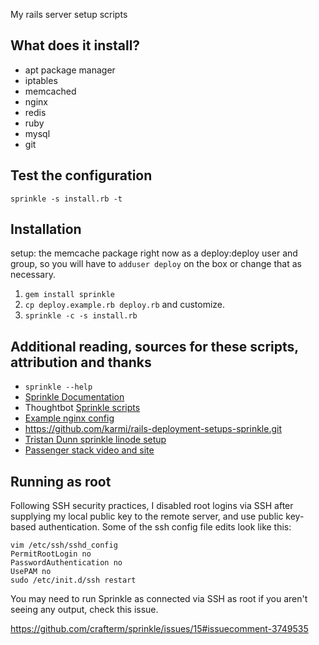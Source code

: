 My rails server setup scripts

What does it install?
---------------------
 - apt package manager
 - iptables
 - memcached
 - nginx
 - redis
 - ruby
 - mysql
 - git
 
Test the configuration
----------------------
    sprinkle -s install.rb -t
 
Installation
------------
  setup: the memcache package right now as a deploy:deploy user and group, so you will have to `adduser deploy` on the box
  or change that as necessary. 
  
  1. `gem install sprinkle`
  2. `cp deploy.example.rb deploy.rb` and customize.
  3. `sprinkle -c -s install.rb`

Additional reading, sources for these scripts, attribution and thanks
---------------------------------------------------------------------
 - `sprinkle --help`
 - [Sprinkle Documentation](http://rubydoc.info/github/crafterm/sprinkle/master)
 - Thoughtbot [Sprinkle scripts](https://github.com/thoughtbot/continuous_sprinkles)
 - [Example nginx config](http://brainspl.at/nginx.conf.txt)
 - https://github.com/karmi/rails-deployment-setups-sprinkle.git
 - [Tristan Dunn sprinkle linode setup](https://github.com/tristandunn/sprinkle-linode)
 - [Passenger stack video and site](http://benschwarz.github.com/passenger-stack/)
 
 
Running as root
---------------
Following SSH security practices, I disabled root logins via SSH after supplying my local public key to the remote server, and use public key-based authentication. Some of the ssh config file edits look like this:

    vim /etc/ssh/sshd_config
    PermitRootLogin no
    PasswordAuthentication no
    UsePAM no
    sudo /etc/init.d/ssh restart
    
You may need to run Sprinkle as connected via SSH as root if you aren't seeing any output, check this issue. 

https://github.com/crafterm/sprinkle/issues/15#issuecomment-3749535